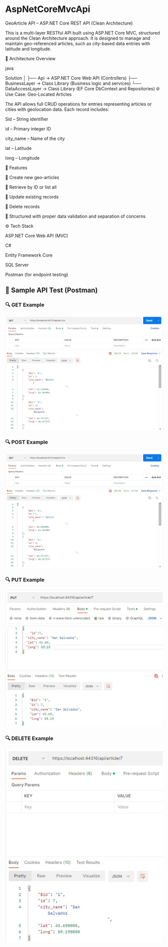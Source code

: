 # AspNetCoreMvcApi
GeoArticle API – ASP.NET Core REST API (Clean Architecture)

This is a multi-layer RESTful API built using ASP.NET Core MVC, structured around the Clean Architecture approach. It is designed to manage and maintain geo-referenced articles, such as city-based data entries with latitude and longitude.

🧱 Architecture Overview

java

Solution
│
├── Api                 → ASP.NET Core Web API (Controllers)
├── BusinessLayer       → Class Library (Business logic and services)
└── DataAccessLayer     → Class Library (EF Core DbContext and Repositories)
🌐 Use Case: Geo-Located Articles

The API allows full CRUD operations for entries representing articles or cities with geolocation data.
Each record includes:

Sid – String identifier

id – Primary integer ID

city_name – Name of the city

lat – Latitude

long – Longitude

🚀 Features

🔹 Create new geo-articles

🔹 Retrieve by ID or list all

🔹 Update existing records

🔹 Delete records

🔹 Structured with proper data validation and separation of concerns

⚙️ Tech Stack

ASP.NET Core Web API (MVC)

C#

Entity Framework Core

SQL Server

Postman (for endpoint testing)

## 🧪 Sample API Test (Postman)

### 🔍 GET Example

![GET Example](./assets/GET.JPEG)

### 🔍 POST  Example

![POST Example](./assets/POST.JPEG)

### 🔍 PUT  Example

![PUT Example](./assets/PUT.JPEG)

### 🔍 DELETE  Example

![DELETE Example](./assets/DELETE.JPEG)